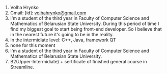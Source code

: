 1. Volha Hrynko
2. Gmail: [id]: volhahrynko@gmail.com
3. I'm a student of the third year in Faculty of Computer Science and Mathematics of Belarusian State University. During this period of time I find my biggest goal to start being front-end developer. So I believe that in the nearest future it's going to be in the reality.
4. In the intermidiate level: C++, Java, framework QT
5. none for this moment
6. I'm a student of the third year in Faculty of Computer Science and Mathematics of Belarusian State University.
7. B2(Upper-Intermidiate) + sertificate of finished general course in Streamline.
